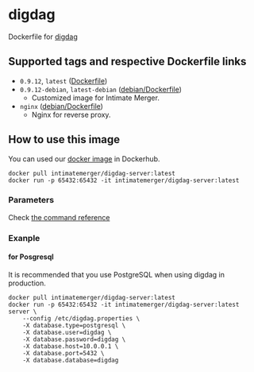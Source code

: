 # digdag

Dockerfile for [digdag](https://github.com/treasure-data/digdag)

## Supported tags and respective Dockerfile links

- `0.9.12`, `latest` ([Dockerfile](https://github.com/IntimateMerger/dockerfile-digdag-server/blob/master/Dockerfile))
- `0.9.12-debian`, `latest-debian` ([debian/Dockerfile](https://github.com/IntimateMerger/dockerfile-digdag-server/blob/master/debian/Dockerfile))
    - Customized image for Intimate Merger.
- `nginx` ([debian/Dockerfile](https://github.com/IntimateMerger/dockerfile-digdag-server/blob/master/nginx/Dockerfile))
    - Nginx for reverse proxy.

## How to use this image

You can used our [docker image](https://hub.docker.com/r/intimatemerger/digdag-server/) in Dockerhub.

```shell
docker pull intimatemerger/digdag-server:latest
docker run -p 65432:65432 -it intimatemerger/digdag-server:latest
```

### Parameters

Check [the command reference](http://docs.digdag.io/command_reference.html#server)

### Exanple

#### for Posgresql

It is recommended that you use PostgreSQL when using digdag in production.

```shell
docker pull intimatemerger/digdag-server:latest
docker run -p 65432:65432 -it intimatemerger/digdag-server:latest server \
    --config /etc/digdag.properties \
    -X database.type=postgresql \
    -X database.user=digdag \
    -X database.password=digdag \
    -X database.host=10.0.0.1 \
    -X database.port=5432 \
    -X database.database=digdag
```
